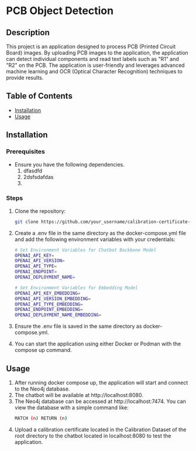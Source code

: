 # PCB Object Detection

## Description
This project is an application designed to process PCB (Printed Circuit Board) images. By uploading PCB images to the application, the application can detect individual components and read text labels such as "R1" and "R2" on the PCB. The application is user-friendly and leverages advanced machine learning and OCR (Optical Character Recognition) techniques to provide results.

## Table of Contents
- [Installation](#installation)
- [Usage](#usage)

## Installation

### Prerequisites
- Ensure you have the following dependencies.
  1. dfasdfd
  2. 2dsfsdafdas
  3. 

### Steps
1. Clone the repository:
   ```sh
   git clone https://github.com/your_username/calibration-certificate-chatbot.git
   
2. Create a .env file in the same directory as the docker-compose.yml file and add the following environment variables with your credentials:
   ```sh
   # Set Environment Variables for Chatbot Backbone Model
   OPENAI_API_KEY= 
   OPENAI_API_VERSION=
   OPENAI_API_TYPE= 
   OPENAI_ENDPOINT= 
   OPENAI_DEPLOYMENT_NAME= 
   
   # Set Environment Variables for Embedding Model
   OPENAI_API_KEY_EMBEDDING=
   OPENAI_API_VERSION_EMBEDDING= 
   OPENAI_API_TYPE_EMBEDDING= 
   OPENAI_ENDPOINT_EMBEDDING= 
   OPENAI_DEPLOYMENT_NAME_EMBEDDING= 

3. Ensure the .env file is saved in the same directory as docker-compose.yml.

4. You can start the application using either Docker or Podman with the compose up command.
## Usage
1. After running docker compose up, the application will start and connect to the Neo4j database.
2. The chatbot will be available at http://localhost:8080.
3. The Neo4j database can be accessed at http://localhost:7474. You can view the database with a simple command like:
   ```sh
   MATCH (n) RETURN (n)
4. Upload a calibration certificate located in the Calibration Dataset of the root directory to the chatbot located in localhost:8080 to test the application.

